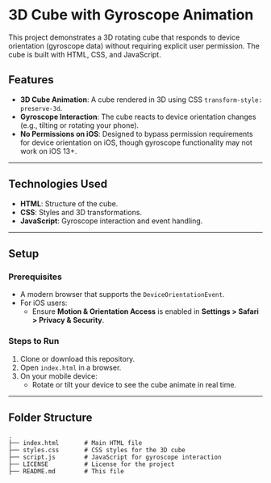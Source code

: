 # 3D Cube with Gyroscope Animation

This project demonstrates a 3D rotating cube that responds to device orientation (gyroscope data) without requiring explicit user permission. The cube is built with HTML, CSS, and JavaScript.

## Features

- **3D Cube Animation**: A cube rendered in 3D using CSS `transform-style: preserve-3d`.
- **Gyroscope Interaction**: The cube reacts to device orientation changes (e.g., tilting or rotating your phone).
- **No Permissions on iOS**: Designed to bypass permission requirements for device orientation on iOS, though gyroscope functionality may not work on iOS 13+.

---

## Technologies Used

- **HTML**: Structure of the cube.
- **CSS**: Styles and 3D transformations.
- **JavaScript**: Gyroscope interaction and event handling.

---

## Setup

### Prerequisites

- A modern browser that supports the `DeviceOrientationEvent`.
- For iOS users:
  - Ensure **Motion & Orientation Access** is enabled in **Settings > Safari > Privacy & Security**.

### Steps to Run

1. Clone or download this repository.
2. Open `index.html` in a browser.
3. On your mobile device:
   - Rotate or tilt your device to see the cube animate in real time.

---

## Folder Structure

```plaintext
.
├── index.html       # Main HTML file
├── styles.css       # CSS styles for the 3D cube
├── script.js        # JavaScript for gyroscope interaction
├── LICENSE          # License for the project
├── README.md        # This file
